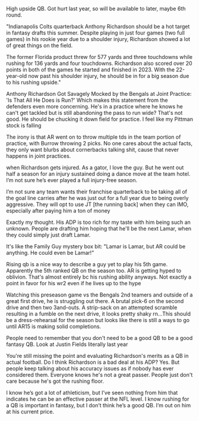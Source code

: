 High upside QB. Got hurt last year, so will be available to later, maybe 6th round.

"Indianapolis Colts quarterback Anthony Richardson should be a hot target in fantasy drafts this summer. Despite playing in just four games (two full games) in his rookie year due to a shoulder injury, Richardson showed a lot of great things on the field.

The former Florida product threw for 577 yards and three touchdowns while rushing for 136 yards and four touchdowns. Richardson also scored over 20 points in both of the games he started and finished in 2023. With the 22-year-old now past his shoulder injury, he should be in for a big season due to his rushing upside."

Anthony Richardson Got Savagely Mocked by the Bengals at Joint Practice: 'Is That All He Does is Run?' 
Which makes this statement from the defenders even more concerning. He's in a practice where he knows he can't get tackled but is still abandoning the pass to run wide? That's not good. He should be chucking it down field for practice. I feel like my Pittman stock is falling

The irony is that AR went on to throw multiple tds in the team portion of practice, with Burrow throwing 2 picks.
No one cares about the actual facts, they only want blurbs about cornerbacks talking shit, cause that never happens in joint practices.

when Richardson gets injured. As a gator, I love the guy. But he went out half a season for an injury sustained doing a dance move at the team hotel. I’m not sure he’s ever played a full injury-free season.

I’m not sure any team wants their franchise quarterback to be taking all of the goal line carries after he was just out for a full year due to being overly aggressive. They will opt to use JT [the running back] when they can IMO, especially after paying him a ton of money

Exactly my thought. His ADP is too rich for my taste with him being such an unknown. People are drafting him hoping that he'll be the next Lamar, when they could simply just draft Lamar.

It's like the Family Guy mystery box bit: "Lamar is Lamar, but AR could be anything. He could even be Lamar!"

Rising qb is a nice way to describe a guy yet to play his 5th game. 
Apparently the 5th ranked QB on the season too. AR is getting hyped to oblivion.
That's almost entirely bc his rushing ability anyways. Not exactly a point in favor for his wr2 even if he lives up to the hype

Watching this preseason game vs the Bengals 2nd teamers and outside of a great first drive, he is struggling out there. A brutal pick-6 on the second drive and then two 3and-outs. A strip-sack on an attempted scramble resulting in a fumble on the next drive, it looks pretty shaky rn…This should be a dress-rehearsal for the season but looks like there is still a ways to go until AR15 is making solid completions. 

People need to remember that you don't need to be a good QB to be a good fantasy QB.
Look at Justin Fields literally last year

You're still missing the point and evaluating Richardson's merits as a QB in actual football.
Do I think Richardson is a bad deal at his ADP? Yes.
But people keep talking about his accuracy issues as if nobody has ever considered them. Everyone knows he's not a great passer. People just don't care because he's got the rushing floor.

I know he’s got a lot of athleticism, but I’ve seen nothing from him that indicates he can be an effective passer at the NFL level. I know rushing for a QB is important in fantasy, but I don’t think he’s a good QB. I’m out on him at his current price.
